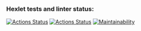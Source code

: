 ### Hexlet tests and linter status:
[![Actions Status](https://github.com/nurkinmagamod/frontend-project-lvl1/workflows/hexlet-check/badge.svg)](https://github.com/nurkinmagamod/frontend-project-lvl1/actions)
[![Actions Status](https://github.com/nurkinmagamod/frontend-project-lvl1/workflows/lint/badge.svg)](https://github.com/nurkinmagamod/frontend-project-lvl1/actions)
[![Maintainability](https://api.codeclimate.com/v1/badges/2ad373e695ed81643caa/maintainability)](https://codeclimate.com/github/nurkinmagamod/frontend-project-lvl1/maintainability)
